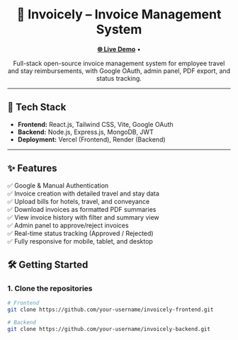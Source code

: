 <h1 align="center">🧾 Invoicely – Invoice Management System</h1>

<p align="center">
  <a href="https://mernproject-blue.vercel.app" target="_blank"><strong>🌐 Live Demo</strong></a> • 
</p>

<p align="center">
  Full-stack open-source invoice management system for employee travel and stay reimbursements, with Google OAuth, admin panel, PDF export, and status tracking.
</p>

---

## 🚀 Tech Stack

- **Frontend:** React.js, Tailwind CSS, Vite, Google OAuth
- **Backend:** Node.js, Express.js, MongoDB, JWT
- **Deployment:** Vercel (Frontend), Render (Backend)

---

## ✨ Features

✅ Google & Manual Authentication  
✅ Invoice creation with detailed travel and stay data  
✅ Upload bills for hotels, travel, and conveyance  
✅ Download invoices as formatted PDF summaries  
✅ View invoice history with filter and summary view  
✅ Admin panel to approve/reject invoices  
✅ Real-time status tracking (Approved / Rejected)  
✅ Fully responsive for mobile, tablet, and desktop  



## 🛠️ Getting Started

### 1. Clone the repositories

```bash
# Frontend
git clone https://github.com/your-username/invoicely-frontend.git

# Backend
git clone https://github.com/your-username/invoicely-backend.git
